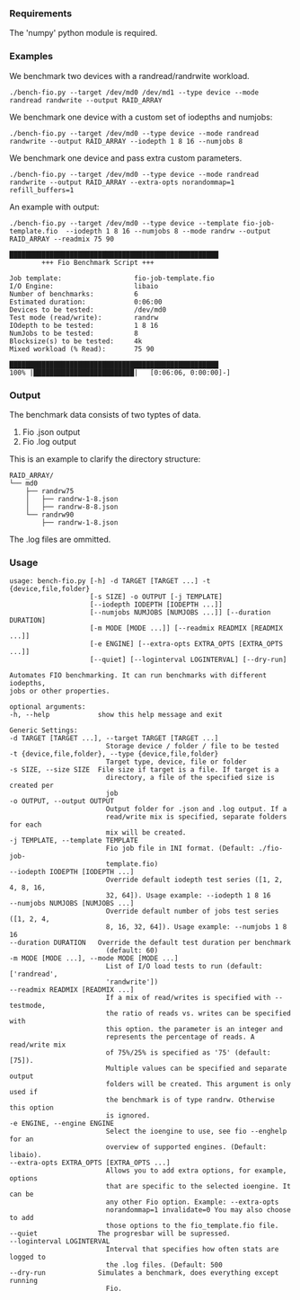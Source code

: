 ### Requirements

The 'numpy' python module is required.

### Examples
 
We benchmark two devices with a randread/randrwite workload. 

    ./bench-fio.py --target /dev/md0 /dev/md1 --type device --mode randread randwrite --output RAID_ARRAY 

We benchmark one device with a custom set of iodepths and numjobs:

    ./bench-fio.py --target /dev/md0 --type device --mode randread randwrite --output RAID_ARRAY --iodepth 1 8 16 --numjobs 8

We benchmark one device and pass extra custom parameters. 

	./bench-fio.py --target /dev/md0 --type device --mode randread randwrite --output RAID_ARRAY --extra-opts norandommap=1 refill_buffers=1


An example with output:

	./bench-fio.py --target /dev/md0 --type device --template fio-job-template.fio  --iodepth 1 8 16 --numjobs 8 --mode randrw --output RAID_ARRAY --readmix 75 90 

	████████████████████████████████████████████████████
			+++ Fio Benchmark Script +++

	Job template:                  fio-job-template.fio
	I/O Engine:                    libaio
	Number of benchmarks:          6
	Estimated duration:            0:06:00
	Devices to be tested:          /dev/md0
	Test mode (read/write):        randrw
	IOdepth to be tested:          1 8 16
	NumJobs to be tested:          8
	Blocksize(s) to be tested:     4k
	Mixed workload (% Read):       75 90

	████████████████████████████████████████████████████
	100% |█████████████████████████|   [0:06:06, 0:00:00]-]

### Output

The benchmark data consists of two typtes of data. 

1. Fio .json output
2. Fio .log output

This is an example to clarify the directory structure:

	RAID_ARRAY/
	└── md0
		├── randrw75
		│   ├── randrw-1-8.json
		│   ├── randrw-8-8.json
		└── randrw90
			├── randrw-1-8.json

The .log files are ommitted. 


### Usage

	usage: bench-fio.py [-h] -d TARGET [TARGET ...] -t {device,file,folder}
						[-s SIZE] -o OUTPUT [-j TEMPLATE]
						[--iodepth IODEPTH [IODEPTH ...]]
						[--numjobs NUMJOBS [NUMJOBS ...]] [--duration DURATION]
						[-m MODE [MODE ...]] [--readmix READMIX [READMIX ...]]
						[-e ENGINE] [--extra-opts EXTRA_OPTS [EXTRA_OPTS ...]]
						[--quiet] [--loginterval LOGINTERVAL] [--dry-run]

	Automates FIO benchmarking. It can run benchmarks with different iodepths,
	jobs or other properties.

	optional arguments:
	-h, --help            show this help message and exit

	Generic Settings:
	-d TARGET [TARGET ...], --target TARGET [TARGET ...]
							Storage device / folder / file to be tested
	-t {device,file,folder}, --type {device,file,folder}
							Target type, device, file or folder
	-s SIZE, --size SIZE  File size if target is a file. If target is a
							directory, a file of the specified size is created per
							job
	-o OUTPUT, --output OUTPUT
							Output folder for .json and .log output. If a
							read/write mix is specified, separate folders for each
							mix will be created.
	-j TEMPLATE, --template TEMPLATE
							Fio job file in INI format. (Default: ./fio-job-
							template.fio)
	--iodepth IODEPTH [IODEPTH ...]
							Override default iodepth test series ([1, 2, 4, 8, 16,
							32, 64]). Usage example: --iodepth 1 8 16
	--numjobs NUMJOBS [NUMJOBS ...]
							Override default number of jobs test series ([1, 2, 4,
							8, 16, 32, 64]). Usage example: --numjobs 1 8 16
	--duration DURATION   Override the default test duration per benchmark
							(default: 60)
	-m MODE [MODE ...], --mode MODE [MODE ...]
							List of I/O load tests to run (default: ['randread',
							'randwrite'])
	--readmix READMIX [READMIX ...]
							If a mix of read/writes is specified with --testmode,
							the ratio of reads vs. writes can be specified with
							this option. the parameter is an integer and
							represents the percentage of reads. A read/write mix
							of 75%/25% is specified as '75' (default: [75]).
							Multiple values can be specified and separate output
							folders will be created. This argument is only used if
							the benchmark is of type randrw. Otherwise this option
							is ignored.
	-e ENGINE, --engine ENGINE
							Select the ioengine to use, see fio --enghelp for an
							overview of supported engines. (Default: libaio).
	--extra-opts EXTRA_OPTS [EXTRA_OPTS ...]
							Allows you to add extra options, for example, options
							that are specific to the selected ioengine. It can be
							any other Fio option. Example: --extra-opts
							norandommap=1 invalidate=0 You may also choose to add
							those options to the fio_template.fio file.
	--quiet               The progresbar will be supressed.
	--loginterval LOGINTERVAL
							Interval that specifies how often stats are logged to
							the .log files. (Default: 500
	--dry-run             Simulates a benchmark, does everything except running
							Fio.